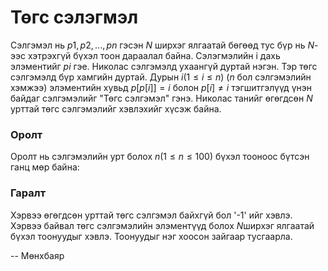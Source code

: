 Төгс сэлэгмэл
=============
Сэлгэмэл нь $p1, p2, ..., pn$ гэсэн $N$ ширхэг ялгаатай бөгөөд тус бүр нь $N$-ээс хэтрэхгүй бүхэл тоон дараалал байна. Сэлэгмэлийн i дахь элэментийг $pi$ гэе.
Николас сэлгэмэлд ухаангүй дуртай нэгэн. Тэр төгс сэлгэмэлд бүр хамгийн дуртай. Дурын $i (1 ≤ i ≤ n)$ ($n$ бол сэлгэмэлийн хэмжээ) элэментийн хувьд $p[p[i]] = i$ болон  $p[i] ≠ i$ тэгшитгэлүүд үнэн байдаг сэлгэмэлийг "Төгс сэлгэмэл" гэнэ. Николас танийг өгөгдсөн $N$ урттай төгс сэлгэмэлийг хэвлэхийг хүсэж байна.

### Оролт
Оролт нь сэлгэмэлийн урт болох $n (1 ≤ n ≤ 100)$ бүхэл тооноос бүтсэн ганц мөр байна:

### Гаралт
Хэрвээ өгөгдсөн урттай төгс сэлгэмэл байхгүй бол '-1' ийг хэвлэ. Хэрвээ байвал төгс сэлгэмэлийн элэментүүд болох $N$ширхэг ялгаатай бүхэл тоонуудыг хэвлэ. Тоонуудыг нэг хоосон зайгаар тусгаарла.

-- Мөнхбаяр
